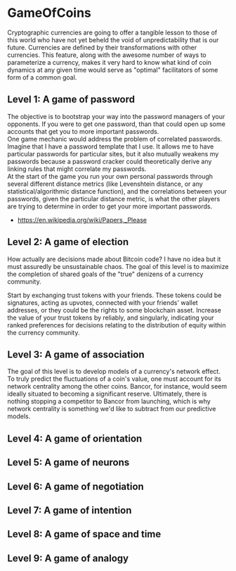 # GameOfCoins  

Cryptographic currencies are going to offer a tangible lesson to those of this world who have not yet beheld the void of unpredictability that is our future. Currencies are defined by their transformations with other currencies. This feature, along with the awesome number of ways to parameterize a currency, makes it very hard to know what kind of coin dynamics at any given time would serve as "optimal" facilitators of some form of a common goal. 

## Level 1: A game of password  

The objective is to bootstrap your way into the password managers of your opponents. If you were to get one password, than that could open up some accounts that get you to more important passwords.  
One game mechanic would address the problem of correlated passwords. Imagine that I have a password template that I use. It allows me to have particular passwords for particular sites, but it also mutually weakens my passwords because a password cracker could theoretically derive any linking rules that might correlate my passwords.  
At the start of the game you run your own personal passwords through several different distance metrics (like Levenshtein distance, or any statistical/algorithmic distance function), and the correlations between your passwords, given the particular distance metric, is what the other players are trying to determine in order to get your more important passwords.

 - https://en.wikipedia.org/wiki/Papers,_Please  

## Level 2: A game of election  

How actually are decisions made about Bitcoin code? I have no idea but it must assuredly be unsustainable chaos. The goal of this level is to maximize the completion of shared goals of the "true" denizens of a currency community. 

Start by exchanging trust tokens with your friends. These tokens could be signatures, acting as upvotes, connected with your friends' wallet addresses, or they could be the rights to some blockchain asset. Increase the value of your trust tokens by reliably, and singularly, indicating your ranked preferences for decisions relating to the distribution of equity within the currency community.


## Level 3: A game of association  

The goal of this level is to develop models of a currency's network effect. To truly predict the fluctuations of a coin's value, one must account for its network centrality among the other coins. Bancor, for instance, would seem ideally situated to becoming a significant reserve. Ultimately, there is nothing stopping a competitor to Bancor from launching, which is why network centrality is something we'd like to subtract from our predictive models.  

## Level 4: A game of orientation  

## Level 5: A game of neurons

## Level 6: A game of negotiation  

## Level 7: A game of intention 

## Level 8: A game of space and time 

## Level 9: A game of analogy  

